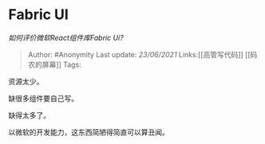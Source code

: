 # Fabric UI
*如何评价微软React组件库Fabric Ui?*

> Author: #Anonymity
> Last update: *23/06/2021*
> Links:[[高管写代码]] [[码农的屏幕]]
> Tags:

资源太少。

缺很多组件要自己写。

缺得太多了。

以微软的开发能力，这东西简陋得简直可以算丑闻。
